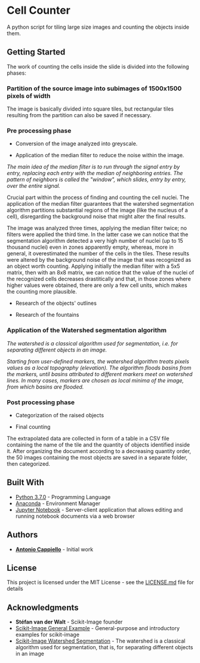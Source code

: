 # Cell Counter

A python script for tiling large size images and counting the objects inside them.

## Getting Started

The work of counting the cells inside the slide is divided into the following phases:

### Partition of the source image into subimages of 1500x1500 pixels of width

The image is basically divided into square tiles, but rectangular tiles resulting from the partition can also be saved if necessary.

### Pre processing phase
- Conversion of the image analyzed into greyscale.

- Application of the median filter to reduce the noise within the image. 
  
_The main idea of the median filter is to run through the signal entry by entry, replacing each entry with the median of neighboring entries. The pattern of neighbors is called the "window", which slides, entry by entry, over the entire signal._

Crucial part within the process of finding and counting the cell nuclei. The application of the median filter guarantees that the watershed segmentation algorithm partitions substantial regions of the image (like the nucleus of a cell), disregarding the background noise that might alter the final results.

The image was analyzed three times, applying the median filter twice; no filters were applied the third time. In the latter case we can notice that the segmentation algorithm detected a very high number of nuclei (up to 15 thousand nuclei) even in zones apparently empty, whereas, more in general, it overestimated the number of the cells in the tiles. These results were altered by the background noise of the image that was recognized as an object worth counting. Applying initially the median filter with a 5x5 matrix, then with an 8x8 matrix, we can notice that the value of the nuclei of the recognized cells decreases drastitically and that, in those zones where higher values were obtained, there are only a few cell units, which makes the counting more plausible.

- Research of the objects' outlines

- Research of the fountains

### Application of the Watershed segmentation algorithm

_The watershed is a classical algorithm used for *segmentation*, i.e. for separating different objects in an image._

_Starting from user-defined markers, the watershed algorithm treats pixels values as a local topography (elevation). The algorithm floods basins from the markers, until basins attributed to different markers meet on watershed lines. In many cases, markers are chosen as local minima of the image, from which basins are flooded._

### Post processing phase

- Categorization of the raised objects

- Final counting
		
The extrapolated data are collected in form of a table in a CSV file containing the name of the tile and the quantity of objects identified inside it. After organizing the document according to a decreasing quantity order, the 50 images containing the most objects are saved in a separate folder, then categorized.

## Built With

* [Python 3.7.0](https://www.python.org/) - Programming Language
* [Anaconda](https://www.anaconda.com) - Environment Manager
* [Jupyter Notebook](http://jupyter.org/) - Server-client application that allows editing and running notebook documents via a web browser

## Authors

* [**Antonio Cappiello**](https://github.com/CappielloAntonio) - Initial work

## License

This project is licensed under the MIT License - see the [LICENSE.md](https://github.com/CappielloAntonio/Cell-Counter/blob/master/LICENSE) file for details

## Acknowledgments
* **Stéfan van der Walt** - Scikit-Image founder
* [Scikit-Image General Example](http://scikit-image.org/docs/dev/auto_examples/) - General-purpose and introductory examples for scikit-image
* [Scikit-Image Watershed Segmentation](http://scikit-image.org/docs/dev/auto_examples/segmentation/plot_watershed.html) - The watershed is a classical algorithm used for segmentation, that is, for separating different objects in an image

